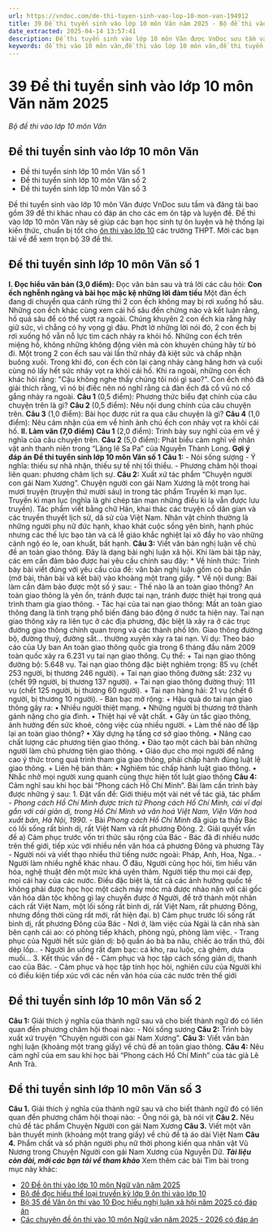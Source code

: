 ```yaml
---
url: https://vndoc.com/de-thi-tuyen-sinh-vao-lop-10-mon-van-194912
title: 39 Đề thi tuyển sinh vào lớp 10 môn Văn năm 2025 - Bộ đề thi vào lớp 10 môn Văn - VnDoc.com
date_extracted: 2025-04-14 13:57:41
description: Đề thi tuyển sinh vào lớp 10 môn Văn được VnDoc sưu tầm và đăng tải. Đề thi tuyển sinh lớp 10 môn Văn này sẽ giúp các em học sinh ôn thi vào lớp 10, vào cấp 3 tốt hơn
keywords: đề thi vào 10 môn văn,đề thi vào lớp 10 môn văn,đề thi tuyển sinh lớp 10 môn văn,đề thi tuyển sinh lớp 10 môn văn có đáp án,đề thi văn vào lớp 10,đề văn thi vào lớp 10,đề thi lớp 10 môn văn,bộ đề thi vào lớp 10 môn ngữ văn,đề thi vào lớp 10,đề văn vào lớp 10,đề thi văn vào 10,đề thi vào 10,đề thi cấp 3 môn văn,thi vào 10 môn văn
---
```


# 39 Đề thi tuyển sinh vào lớp 10 môn Văn năm 2025
 _Bộ đề thi vào lớp 10 môn Văn_
## Đề thi tuyển sinh vào lớp 10 môn Văn
  * Đề thi tuyển sinh lớp 10 môn Văn số 1
  * Đề thi tuyển sinh lớp 10 môn Văn số 2
  * Đề thi tuyển sinh lớp 10 môn Văn số 3

Đề thi tuyển sinh vào lớp 10 môn Văn được VnDoc sưu tầm và đăng tải bao gồm 39 đề thi khác nhau có đáp án cho các em ôn tập và luyện đề. Đề thi vào lớp 10 môn Văn này sẽ giúp các bạn học sinh tự ôn luyện và hệ thống lại kiến thức, chuẩn bị tốt cho [ôn thi vào lớp 10](<https://vndoc.com/luyen-thi-vao-lop10>) các trường THPT. Mời các bạn tải về để xem trọn bộ 39 đề thi.
## Đề thi tuyển sinh lớp 10 môn Văn số 1
**I. Đọc hiểu văn bản \(3,0 điểm\):**
Đọc văn bản sau và trả lời các câu hỏi:
**Con ếch nghễnh ngãng và bài học mặc kệ những lời đàm tiếu**
Một đàn ếch đang di chuyển qua cánh rừng thì 2 con ếch không may bị rơi xuống hố sâu. Những con ếch khác cùng xem cái hố sâu đến chừng nào và kết luận rằng, hố quá sâu để có thể vượt ra ngoài. Chúng khuyên 2 con ếch kia rằng hãy giữ sức, vì chẳng có hy vọng gì đâu. Phớt lờ những lời nói đó, 2 con ếch bị rơi xuống hố vẫn nỗ lực tìm cách nhảy ra khỏi hố. Những con ếch trên miệng hố, không những không động viên mà còn khuyên chúng hãy từ bỏ đi. Một trong 2 con ếch sau vài lần thử nhảy đã kiệt sức và chấp nhận buông xuôi. Trong khi đó, con ếch còn lại càng nhảy càng hăng hơn và cuối cùng nó lấy hết sức nhảy vọt ra khỏi cái hố. Khi ra ngoài, những con ếch khác hỏi rằng: "Cậu không nghe thấy chúng tôi nói gì sao?". Con ếch nhỏ đã giải thích rằng, vì nó bị điếc nên nó nghĩ rằng cả đàn ếch đã cổ vũ nó cố gắng nhảy ra ngoài.
**Câu 1** \(0,5 điểm\): Phương thức biểu đạt chính của câu chuyện trên là gì?
**Câu 2** \(0,5 điểm\): Nêu nội dung chính của câu chuyện trên.
**Câu 3** \(1,0 điểm\): Bài học được rút ra qua câu chuyện là gì?
**Câu 4** \(1,0 điểm\): Nêu cảm nhận của em về hình ảnh chú ếch con nhảy vọt ra khỏi cái hố.
**II. Làm văn \(7,0 điểm\)**
**Câu 1** \(2,0 điểm\): Trình bày suy nghĩ của em về ý nghĩa của câu chuyện trên.
**Câu 2** \(5,0 điểm\): Phát biểu cảm nghĩ về nhân vật anh thanh niên trong “Lặng lẽ Sa Pa” của Nguyễn Thành Long.
**Gợi ý đáp án Đề thi tuyển sinh lớp 10 môn Văn số 1**
**Câu 1:**
\- Nói sống sượng
\- Ý nghĩa: thiếu sự nhã nhặn, thiếu sự tế nhị tối thiểu.
\- Phương châm hội thoại liên quan: phương châm lịch sự.
**Câu 2:** Xuất xứ tác phẩm “Chuyện người con gái Nam Xương”.
Chuyện người con gái Nam Xương là một trong hai mươi truyện \(truyện thứ mười sáu\) in trong tác phẩm Truyền kì mạn lục. Truyền kì mạn lục \(nghĩa là ghi chép tản mạn những điều kì lạ vẫn được lưu truyền\). Tác phẩm viết bằng chữ Hán, khai thác các truyện cổ dân gian và các truyền thuyết lịch sử, dã sử của Việt Nam. Nhân vật chính thường là những người phụ nữ đức hạnh, khao khát cuộc sống yên bình, hạnh phúc nhưng các thế lực bạo tàn và cả lễ giáo khắc nghiệt lại xô đẩy họ vào những cảnh ngộ éo le, oan khuất, bất hạnh.
**Câu 3:** Viết văn bản nghị luận về chủ đề an toàn giao thông.
Đây là dạng bài nghị luận xã hội. Khi làm bài tập này, các em cần đảm bảo được hai yêu cầu chính sau đây:
\* Về hình thức: Trình bày bài viết đúng với yêu cầu của đề: văn bản nghị luận gồm có ba phần \(mở bài, thân bài và kết bài\) vào khoảng một trang giấy.
\* Về nội dung: Bài làm cần đảm bảo được một số ý sau:
\- Thế nào là an toàn giao thông?
An toàn giao thông là yên ổn, tránh được tai nạn, tránh được thiệt hại trong quá trình tham gia giao thông.
\- Tác hại của tai nạn giao thông: Mất an toàn giao thông đang là tình trạng phổ biến đáng báo động ở nước ta hiện nay. Tai nạn giao thông xảy ra liên tục ở các địa phương, đặc biệt là xảy ra ở các trục đường giao thông chính quan trọng và các thành phố lớn. Giao thông đường bộ, đường thuỷ, đường sắt... thường xuyên xảy ra tai nạn. Ví dụ: Theo báo cáo của Uy ban An toàn giao thông quốc gia trong 6 tháng đầu năm 2009 toàn quốc xảy ra 6.231 vụ tai nạn giao thông. Cụ thể:
\+ Tai nạn giao thông đường bộ: 5.648 vụ. Tai nạn giao thông đặc biệt nghiêm trọng: 85 vụ \(chết 253 người, bị thương 246 người\).
\+ Tai nạn giao thông đường sắt: 232 vụ \(chết 99 người, bị thương 137 người\).
\+ Tai nạn giao thông đường thuỷ: 111 vụ \(chết 125 người, bị thương 60 người\).
\+ Tai nạn hàng hải: 21 vụ \(chết 6 người, bị thương 10 người\).
\- Bàn bạc mở rộng:
\+ Hậu quả do tai nạn giao thông gây ra:
• Nhiều người thiệt mạng.
• Những người bị thương trở thành gánh nặng cho gia đình.
• Thiệt hại về vật chất.
• Gây ùn tắc giao thông, ảnh hưởng đến sức khoẻ, công việc của nhiều người.
\+ Làm thế nào để lập lại an toàn giao thông?
• Xây dựng hạ tầng cơ sở giao thông.
• Nâng cao chất lượng các phương tiện giao thông.
• Đào tạo một cách bài bản những người làm chủ phương tiện giao thông.
• Giáo dục cho mọi người để nâng cao ý thức trong quá trình tham gia giao thông, phải chấp hành đúng luật lệ giao thông.
\+ Liên hệ bản thân:
• Nghiêm túc chấp hành luật giao thông.
• Nhắc nhở mọi người xung quanh cùng thực hiện tốt luật giao thông
**Câu 4:** Cảm nghĩ sau khi học bài “Phong cách Hồ Chí Minh”.
Bài làm cần trình bày được những ý sau:
1\. Đặt vấn đề: Giới thiệu một vài nét về tác giả, tác phẩm
 _\- Phong cách Hồ Chí Minh được trích từ Phong cách Hồ Chí Minh, cái vĩ đại gắn với cái giản dị, trong Hồ Chí Minh và văn hoá Việt Nam, Viện Văn hoá xuất bản, Hà Nội, 1990._
\- Bài _Phong cách Hồ Chí Minh_ đã giúp ta thấy Bác có lối sống rất bình dị, rất Việt Nam và rất phương Đông.
2\. Giải quyết vấn đề
a\) Cảm phục trước vốn tri thức sâu rộng của Bác
\- Bác đã đi nhiều nước trên thế giới, tiếp xúc với nhiều nền văn hóa cả phương Đông và phương Tây
\- Người nói và viết thạo nhiều thứ tiếng nước ngoài: Pháp, Anh, Hoa, Nga..
\- Người làm nhiều nghề khác nhau.
Ở đâu, Người cũng học hỏi, tìm hiểu văn hóa, nghệ thuật đến một mức khá uyên thâm. Người tiếp thu mọi cái đẹp, mọi cái hay của các nước. Điều đặc biệt là, tất cả các ảnh hưởng quốc tế không phải được học học một cách máy móc mà được nhào nặn với cái gốc văn hóa dân tộc không gì lay chuyển được ở Người, để trở thành một nhân cách rất Việt Nam, một lối sống rất bình dị, rất Việt Nam, rất phương Đông, nhưng đồng thời cũng rất mới, rất hiện đại.
b\) Cảm phục trước lối sống rất bình dị, rất phương Đông của Bác
\- Nơi ở, làm việc của Ngài là căn nhà sàn bên cạnh cái ao: có phòng tiếp khách, phòng ngủ, phòng làm việc.
\- Trang phục của Người hết sức giản dị: bộ quần áo bà ba nâu, chiếc áo trấn thủ, đôi dép lốp..
\- Người ăn uống rất đạm bạc: cá kho, rau luộc, cà ghém, dưa muối…
3\. Kết thúc vấn đề
\- Cảm phục và học tập cách sống giản dị, thanh cao của Bác.
\- Cảm phục và học tập tính học hỏi, nghiên cứu của Người khi có điều kiện tiếp xúc với các nền văn hóa của các nước trên thế giới
## Đề thi tuyển sinh lớp 10 môn Văn số 2
**Câu 1:** Giải thích ý nghĩa của thành ngữ sau và cho biết thành ngữ đó có liên quan đến phương châm hội thoại nào:
\- Nói sống sương
**Câu 2:** Trình bày xuất xứ truyện “Chuyện người con gái Nam Xương”.
**Câu 3:** Viết văn bản nghị luận \(khoảng một trang giấy\) về chủ đề an toàn giao thông.
**Câu 4:** Nêu cảm nghĩ của em sau khi học bài “Phong cách Hồ Chí Minh” của tác giả Lê Anh Trà.
## Đề thi tuyển sinh lớp 10 môn Văn số 3
**Câu 1.** Giải thích ý nghĩa của thành ngữ sau và cho biết thành ngữ đó có liên quan đến phương châm hội thoại nào:
\- Ông nói gà, bà nói vịt
**Câu 2.** Nêu chủ đề tác phẩm Chuyện Người con gái Nam Xương
**Câu 3.** Viết một văn bản thuyết minh \(khoảng một trang giấy\) về chủ đề tà áo dài Việt Nam
**Câu 4.** Phẩm chất và số phận người phụ nữ thời phong kiến qua nhân vật Vũ Nương trong Chuyện Người con gái Nam Xương của Nguyễn Dữ.
**_Tài liệu còn dài, mời các bạn tải về tham khảo_**
Xem thêm các bài Tìm bài trong mục này khác:
  * [20 Đề ôn thi vào lớp 10 môn Ngữ văn năm 2025](</de-on-thi-vao-lop-10-mon-ngu-van-194966>)
  * [Bộ đề đọc hiểu thể loại truyền kỳ lớp 9 ôn thi vào lớp 10](</bo-de-doc-hieu-the-loai-truyen-ky-lop-9-334272>)
  * [Bộ 35 đề Văn ôn thi vào 10 Đọc hiểu nghị luận xã hội năm 2025 có đáp án](</bo-de-van-on-thi-vao-10-doc-hieu-nghi-luan-xa-hoi-338133>)
  * [Các chuyên đề ôn thi vào 10 môn Ngữ văn năm 2025 - 2026 có đáp án](</cac-chuyen-de-on-thi-vao-10-mon-ngu-van-337671>)

